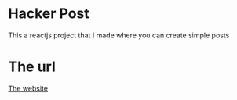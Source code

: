 # Hacker Post
This a reactjs project that I made where you can create simple posts
# The url
[The website](https://hackerpost.herokuapp.com})
